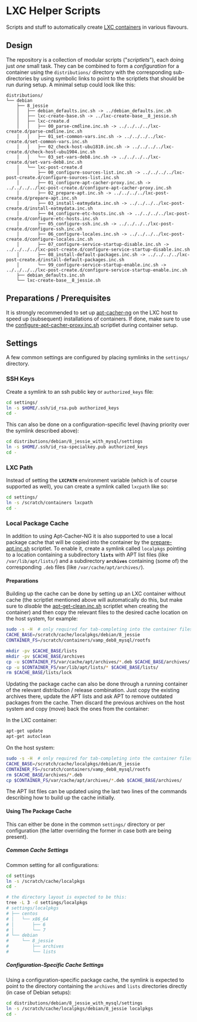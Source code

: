 # LXC Helper Scripts

Scripts and stuff to automatically create [LXC containers][lxc] in various flavours.

## Design

The repository is a collection of modular scripts ("*scriptlets*"), each doing just
*one* small task. They can be combined to form a *configuration* for a container using
the `distributions/` directory with the corresponding sub-directories by using symbolic
links to point to the scriptlets that should be run during setup. A minimal setup could
look like this:

```text
distributions/
└── debian
    ├── 8_jessie
    │   ├── debian_defaults.inc.sh -> ../debian_defaults.inc.sh
    │   ├── lxc-create-base.sh -> ../lxc-create-base__8_jessie.sh
    │   ├── lxc-create.d
    │   │   ├── 00_parse-cmdline.inc.sh -> ../../../../lxc-create.d/parse-cmdline.inc.sh
    │   │   ├── 01_set-common-vars.inc.sh -> ../../../../lxc-create.d/set-common-vars.inc.sh
    │   │   ├── 02_check-host-ubu1810.inc.sh -> ../../../../lxc-create.d/check-host-ubu1904.inc.sh
    │   │   └── 03_set-vars-deb8.inc.sh -> ../../../../lxc-create.d/set-vars-deb8.inc.sh
    │   └── lxc-post-create.d
    │       ├── 00_configure-sources-list.inc.sh -> ../../../../lxc-post-create.d/configure-sources-list.inc.sh
    │       ├── 01_configure-apt-cacher-proxy.inc.sh -> ../../../../lxc-post-create.d/configure-apt-cacher-proxy.inc.sh
    │       ├── 02_prepare-apt.inc.sh -> ../../../../lxc-post-create.d/prepare-apt.inc.sh
    │       ├── 03_install-eatmydata.inc.sh -> ../../../../lxc-post-create.d/install-eatmydata.inc.sh
    │       ├── 04_configure-etc-hosts.inc.sh -> ../../../../lxc-post-create.d/configure-etc-hosts.inc.sh
    │       ├── 05_configure-ssh.inc.sh -> ../../../../lxc-post-create.d/configure-ssh.inc.sh
    │       ├── 06_configure-locales.inc.sh -> ../../../../lxc-post-create.d/configure-locales.inc.sh
    │       ├── 07_configure-service-startup-disable.inc.sh -> ../../../../lxc-post-create.d/configure-service-startup-disable.inc.sh
    │       ├── 08_install-default-packages.inc.sh -> ../../../../lxc-post-create.d/install-default-packages.inc.sh
    │       └── 99_configure-service-startup-enable.inc.sh -> ../../../../lxc-post-create.d/configure-service-startup-enable.inc.sh
    ├── debian_defaults.inc.sh
    └── lxc-create-base__8_jessie.sh
```

## Preparations / Prerequisites

It is strongly recommended to set up [apt-cacher-ng][acng] on the LXC host to speed up
(subsequent) installations of containers. If done, make sure to use the
[configure-apt-cacher-proxy.inc.sh](lxc-post-create.d/configure-apt-cacher-proxy.inc.sh)
scriptlet during container setup.

## Settings

A few common settings are configured by placing symlinks in the `settings/` directory.

### SSH Keys

Create a symlink to an ssh public key or `authorized_keys` file:

```bash
cd settings/
ln -s $HOME/.ssh/id_rsa.pub authorized_keys
cd -
```

This can also be done on a configuration-specific level (having priority over the
symlink described above):

```bash
cd distributions/debian/8_jessie_with_mysql/settings
ln -s $HOME/.ssh/id_rsa-specialkey.pub authorized_keys
cd -
```

### LXC Path

Instead of setting the **`LXCPATH`** environment variable (which is of course supported
as well), you can create a symlink called `lxcpath` like so:

```bash
cd settings/
ln -s /scratch/containers lxcpath
cd -
```

### Local Package Cache

In addition to using Apt-Cacher-NG it is also supported to use a local package cache
that will be copied into the container by the [prepare-apt.inc.sh](lxc-post-create.d/prepare-apt.inc.sh)
scriptlet. To enable it, create a symlink called `localpkgs` pointing to a location
containing a subdirectory **`lists`** with APT list files (like `/var/lib/apt/lists/`)
and a subdirectory **`archives`** containing (some of) the corresponding `.deb` files
(like `/var/cache/apt/archives/`).

#### Preparations

Building up the cache can be done by setting up an LXC container without cache (the
scriptlet mentioned above will automatically do this, but make sure to *disable* the
[apt-get-clean.inc.sh](lxc-post-create.d/apt-get-clean.inc.sh) scriptlet when creating
the container) and then copy the relevant files to the desired cache location on the
host system, for example:

```bash
sudo -s -H  # only required for tab-completing into the container filesystem
CACHE_BASE=/scratch/cache/localpkgs/debian/8_jessie
CONTAINER_FS=/scratch/containers/vamp_deb8_mysql/rootfs

mkdir -pv $CACHE_BASE/lists
mkdir -pv $CACHE_BASE/archives
cp -u $CONTAINER_FS/var/cache/apt/archives/*.deb $CACHE_BASE/archives/
cp -u $CONTAINER_FS/var/lib/apt/lists/* $CACHE_BASE/lists/
rm $CACHE_BASE/lists/lock
```

Updating the package cache can also be done through a running container of the relevant
distribution / release combination. Just copy the existing archives there, update the
APT lists and ask APT to remove outdated packages from the cache. Then discard the
previous archives on the host system and copy (move) back the ones from the container:

In the LXC container:

```bash
apt-get update
apt-get autoclean
```

On the host system:

```bash
sudo -s -H  # only required for tab-completing into the container filesystem
CACHE_BASE=/scratch/cache/localpkgs/debian/8_jessie
CONTAINER_FS=/scratch/containers/vamp_deb8_mysql/rootfs
rm $CACHE_BASE/archives/*.deb
cp $CONTAINER_FS/var/cache/apt/archives/*.deb $CACHE_BASE/archives/
```

The APT list files can be updated using the last two lines of the commands describing
how to build up the cache initially.

#### Using The Package Cache

This can either be done in the common `settings/` directory or per configuration (the
latter overriding the former in case both are being present).

##### Common Cache Settings

Common setting for all configurations:

```bash
cd settings
ln -s /scratch/cache/localpkgs
cd -

# the directory layout is expected to be this:
tree -L 3 -d settings/localpkgs
# settings/localpkgs
# ├── centos
# │   └── x86_64
# │       ├── 6
# │       └── 7
# └── debian
#     └── 8_jessie
#         ├── archives
#         └── lists
```

##### Configuration-Specific Cache Settings

Using a configuration-specific package cache, the symlink is expected to point to the
directory containing the `archives` and `lists` directories directly (in case of Debian
setups):

```bash
cd distributions/debian/8_jessie_with_mysql/settings
ln -s /scratch/cache/localpkgs/debian/8_jessie localpkgs
cd -
```

[lxc]: https://linuxcontainers.org/
[acng]: https://wiki.debian.org/AptCacherNg
